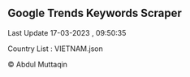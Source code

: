 

## Google Trends Keywords Scraper 
 
Last Update 17-03-2023 , 09:50:35

Country List :
VIETNAM.json



© Abdul Muttaqin 
